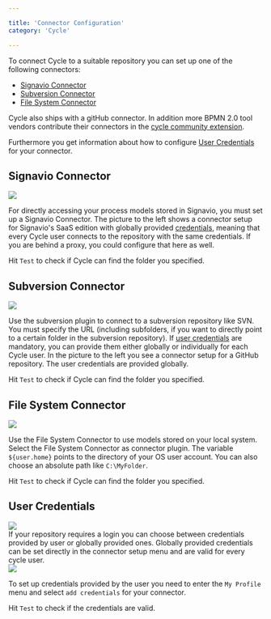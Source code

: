 ```yaml
---

title: 'Connector Configuration'
category: 'Cycle'

---
```


To connect Cycle to a suitable repository you can set up one of the following connectors: 

* [Signavio Connector](ref:#cycle-connector-configuration-signavio-connector) 
* [Subversion Connector](ref:#cycle-connector-configuration-subversion-connector)
* [File System Connector](ref:#cycle-connector-configuration-file-system-connector)

Cycle also ships with a gitHub connector. In addition more BPMN 2.0 tool vendors contribute their connectors in the <a href="https://github.com/camunda/camunda-cycle-connectors">cycle community extension</a>.

Furthermore you get information about how to configure [User Credentials](ref:#cycle-connector-configuration-user-credentials) for your connector.

## Signavio Connector

<div class="row">
  <div class="col-xs-6 col-sm-6 col-md-3">
    <img data-img-thumb src="ref:asset:/assets/img/cycle/cycle-add-signavio-connector.png" />
  </div>
  <div class="col-xs-6 col-sm-6 col-md-9">
    <p>
      For directly accessing your process models stored in Signavio, you must set up a Signavio Connector. The picture to the left shows a connector setup for Signavio's SaaS edition with globally provided <a href="ref:#cycle-connector-configuration-user-credentials">credentials</a>, meaning that every Cycle user connects to the repository with the same credentials. If you are behind a proxy, you could configure that here as well.
    </p>
    <p>
      Hit <code>Test</code> to check if Cycle can find the folder you specified.
    </p>
  </div>
</div>

## Subversion Connector

<div class="row">
  <div class="col-xs-6 col-sm-6 col-md-3">
    <img data-img-thumb src="ref:asset:/assets/img/cycle/cycle-add-svn-connector.png" />
  </div>
  <div class="col-xs-6 col-sm-6 col-md-9">
    <p>
      Use the subversion plugin to connect to a subversion repository like SVN. You must specify the URL (including subfolders, if you want to directly point to a certain folder in the subversion repository). If <a href="ref:#cycle-connector-configuration-user-credentials">user credentials</a> are mandatory, you can provide them either globally or individually for each Cycle user. In the picture to the left you see a connector setup for a GitHub repository. The user credentials are provided globally. 
    </p>
    <p>
      Hit <code>Test</code> to check if Cycle can find the folder you specified.
    </p>
  </div>  
</div>

## File System Connector

<div class="row">
  <div class="col-xs-6 col-sm-6 col-md-3">
    <img data-img-thumb src="ref:asset:/assets/img/cycle/cycle-add-file-system-connector.png" />
  </div>
  <div class="col-xs-6 col-sm-6 col-md-9">
    <p>
      Use the File System Connector to use models stored on your local system. Select the File System Connector as connector plugin. The variable <code>${user.home}</code> points to the directory of your OS user account. You can also choose an absolute path like <code>C:\MyFolder</code>. 
    </p>
    <p>
      Hit <code>Test</code> to check if Cycle can find the folder you specified.
    </p>
  </div>    
</div>

## User Credentials

<div class="row">
  <div class="col-xs-6 col-sm-6 col-md-3">
    <img data-img-thumb src="ref:asset:/assets/img/cycle/cycle-globally-credentials.png" />
  </div>
  <div class="col-xs-6 col-sm-6 col-md-9">
    If your repository requires a login you can choose between credentials provided by user or globally provided ones. Globally provided credentials can be set directly in the connector setup menu and are valid for every cycle user.
  </div>     
</div>

<div class="row">
  <div class="col-xs-6 col-sm-6 col-md-3">
    <img data-img-thumb src="ref:asset:/assets/img/cycle/cycle-user-credentials.png" />
  </div>
  <div class="col-xs-6 col-sm-6 col-md-9">
    <p>
      To set up credentials provided by the user you need to enter the <code>My Profile</code> menu and select <code>add credentials</code> for your connector.
    </p>
    <p>
      Hit <code>Test</code> to check if the credentials are valid. 
    </p>
  </div>    
</div>